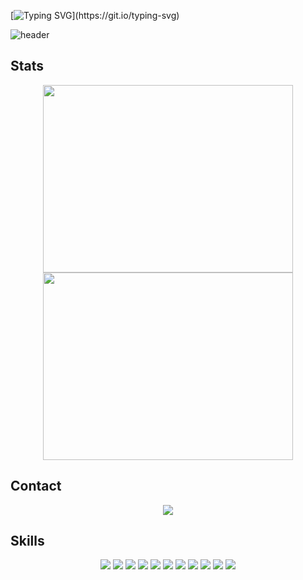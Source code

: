 [![Typing SVG](https://readme-typing-svg.demolab.com?font=Fira+Code&size=24&pause=1000&color=F75C7E&width=435&lines=Welcome+to+my+GitHub+Profile!;I'm+a+passionate+developer.)](https://git.io/typing-svg)

![header](https://capsule-render.vercel.app/api?type=wave&color=auto&height=200&section=header&fontSize=30&text=Boosting+Productivity,+Growing+Together)

## Stats

<div align="center">
  <img src="https://github-readme-stats.vercel.app/api/top-langs/?username=hoooooojjjj&layout=compact" width="400px" height="300px">
  <img src="https://github-readme-stats.vercel.app/api?username=hoooooojjjj&show_icons=true&theme=radical" width="400px" height="300px">
</div>

## Contact

<div align="center">
  <a href="mailto:rhj080471@gmail.com">
    <img src="https://img.shields.io/badge/Gmail-D14836?style=for-the-badge&logo=gmail&logoColor=white" />
  </a>
</div>

## Skills
<div align="center">
<img src="https://img.shields.io/badge/HTML-239120?style=for-the-badge&logo=html5&logoColor=white">
<img src="https://img.shields.io/badge/CSS-239120?&style=for-the-badge&logo=css3&logoColor=white">
<img src="https://img.shields.io/badge/JavaScript-F7DF1E?style=for-the-badge&logo=JavaScript&logoColor=white">
<img src="https://img.shields.io/badge/TypeScript-007ACC?style=for-the-badge&logo=typescript&logoColor=white">
<img src="https://img.shields.io/badge/React-20232A?style=for-the-badge&logo=react&logoColor=61DAFB">
<img src="https://img.shields.io/badge/Redux-593D88?style=for-the-badge&logo=redux&logoColor=white">
<img src="https://img.shields.io/badge/Next.js-000?logo=nextdotjs&logoColor=fff&style=for-the-badge">
<img src="https://img.shields.io/badge/React_Native-20232A?style=for-the-badge&logo=react&logoColor=61DAFB"> 
<img src="https://img.shields.io/badge/Node.js-43853D?style=for-the-badge&logo=node.js&logoColor=white"> 
<img src="https://img.shields.io/badge/MySQL-00000F?style=for-the-badge&logo=mysql&logoColor=white"> 
<img src="https://img.shields.io/badge/Amazon_AWS-232F3E?style=for-the-badge&logo=amazon-aws&logoColor=white"> 
</div>





